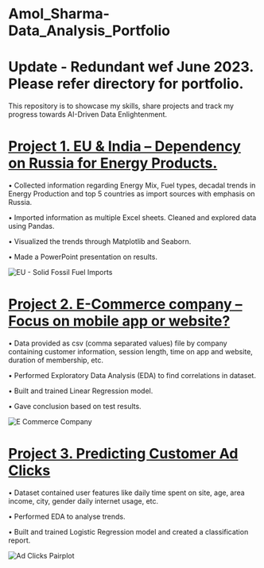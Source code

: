 # Amol_Sharma-Data_Analysis_Portfolio 
# Update - Redundant wef June 2023. Please refer directory for portfolio.
This repository is to showcase my skills, share projects and track my progress towards AI-Driven Data Enlightenment.


# [Project 1. EU & India – Dependency on Russia for Energy Products.](https://github.com/Sharma-Amol/EU_and_India-Dependency_on_Russia_for_Energy_Products)

•	Collected information regarding Energy Mix, Fuel types, decadal trends in Energy Production and top 5 countries as import sources with emphasis on Russia.

•	Imported information as multiple Excel sheets. Cleaned and explored data using Pandas.

•	Visualized the trends through Matplotlib and Seaborn.

•	Made a PowerPoint presentation on results.

![EU - Solid Fossil Fuel Imports](https://user-images.githubusercontent.com/118060473/202196959-35a0b13d-1ac3-4384-804d-851713a26b44.jpg)


# [Project 2. E-Commerce company – Focus on mobile app or website?](https://github.com/Sharma-Amol/E-Commerce_company-Focus_on_mobile_app_or_website)

•	Data provided as csv (comma separated values) file by company containing customer information, session length, time on app and website, duration of membership, etc.

•	Performed Exploratory Data Analysis (EDA) to find correlations in dataset.

•	Built and trained Linear Regression model.

•	Gave conclusion based on test results.

![E Commerce Company](https://user-images.githubusercontent.com/118060473/202197066-b2a0bccf-8002-4785-a7aa-3047a75cb7df.jpg)


# [Project 3. Predicting Customer Ad Clicks](https://github.com/Sharma-Amol/Predicting_Customer_Ad_Clicks)

•	Dataset contained user features like daily time spent on site, age, area income, city, gender daily internet usage, etc.

•	Performed EDA to analyse trends.

•	Built and trained Logistic Regression model and created a classification report.

![Ad Clicks Pairplot](https://user-images.githubusercontent.com/118060473/202197139-bdf9628d-35dd-4915-91a1-688d077577e2.jpg)
